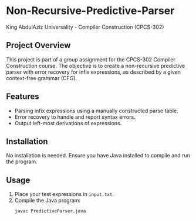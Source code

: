 # Non-Recursive-Predictive-Parser
King AbdulAziz Universality - Compiler Construction (CPCS-302)

## Project Overview

This project is part of a group assignment for the CPCS-302 Compiler Construction course. The objective is to create a non-recursive predictive parser with error recovery for infix expressions, as described by a given context-free grammar (CFG).

## Features

- Parsing infix expressions using a manually constructed parse table.
- Error recovery to handle and report syntax errors.
- Output left-most derivations of expressions.

## Installation

No installation is needed. Ensure you have Java installed to compile and run the program.

## Usage

1. Place your test expressions in `input.txt`.
2. Compile the Java program:
   ```bash
   javac PredictiveParser.java
